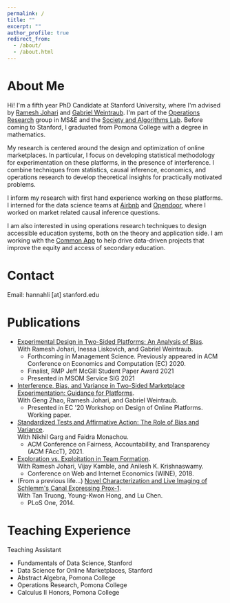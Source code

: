 ```yaml
---
permalink: /
title: ""
excerpt: ""
author_profile: true
redirect_from: 
  - /about/
  - /about.html
---
```


# About Me

Hi! I'm a fifth year PhD Candidate at Stanford University, where I'm advised by [Ramesh Johari](http://web.stanford.edu/~rjohari/) and [Gabriel Weintraub](https://gweintra.people.stanford.edu/). I'm part of the [Operations Research](https://or.stanford.edu/) group in MS&E and the [Society and Algorithms Lab](https://soal.stanford.edu/). Before coming to Stanford, I graduated from Pomona College with a degree in mathematics. 

My research is centered around the design and optimization of online marketplaces. In particular, I focus on developing statistical methodology for experimentation on these platforms, in the presence of interference. I combine techniques from statistics, causal inference, economics, and operations research to develop theoretical insights for practically motivated problems. 

I inform my research with first hand experience working on these platforms. I interned for the data science teams at [Airbnb](https://www.airbnb.com/) and [Opendoor](https://www.opendoor.com/), where I worked on market related causal inference questions. 

I am also interested in using operations research techniques to design accessible education systems, both on the theory and application side. I am working with the [Common App](https://www.commonapp.org/) to help drive data-driven projects that improve the equity and access of secondary education. 


# Contact
Email: hannahli \[at\] stanford.edu

# Publications
* [Experimental Design in Two-Sided Platforms: An Analysis of Bias](https://arxiv.org/abs/2002.05670).  
With Ramesh Johari, Inessa Liskovich, and Gabriel Weintraub. 
  * Forthcoming in Management Science. Previously appeared in ACM Conference on Economics and Computation (EC) 2020.
  * Finalist, RMP Jeff McGill Student Paper Award 2021
  * Presented in MSOM Service SIG 2021
* [Interference, Bias, and Variance in Two-Sided Marketplace Experimentation: Guidance for Platforms](https://arxiv.org/abs/2104.12222).   
With Geng Zhao, Ramesh Johari, and Gabriel Weintraub.
  * Presented in EC '20 Workshop on Design of Online Platforms. Working paper.
* [Standardized Tests and Affirmative Action: The Role of Bias and Variance](https://arxiv.org/abs/2010.04396).   
With Nikhil Garg and Faidra Monachou. 
  * ACM Conference on Fairness, Accountability, and Transparency (ACM FAccT), 2021. 
* [Exploration vs. Exploitation in Team Formation](https://arxiv.org/abs/1809.06937).  
With Ramesh Johari, Vijay Kamble, and Anilesh K. Krishnaswamy.
  * Conference on Web and Internet Economics (WINE), 2018. 
* (From a previous life...) [Novel Characterization and Live Imaging of Schlemm's Canal Expressing Prox-1](https://pubmed.ncbi.nlm.nih.gov/24827370/).  
With Tan Truong, Young-Kwon Hong, and Lu Chen.
  * PLoS One, 2014. 

# Teaching Experience
Teaching Assistant
* Fundamentals of Data Science, Stanford 
* Data Science for Online Marketplaces, Stanford 
* Abstract Algebra, Pomona College 
* Operations Research, Pomona College 
* Calculus II Honors, Pomona College 




